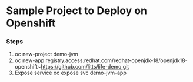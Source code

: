 # Sample Project to Deploy on Openshift

### Steps 
1. oc new-project demo-jvm
2. oc new-app registry.access.redhat.com/redhat-openjdk-18/openjdk18-openshift~https://github.com/litts/life-demo.git
3. Expose service  oc expose svc demo-jvm-app




